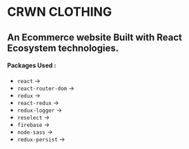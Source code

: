 # CRWN CLOTHING

## An Ecommerce website Built with React Ecosystem technologies.

#### Packages Used :

-   `react` ->
-   `react-router-dom` ->
-   `redux` ->
-   `react-redux` ->
-   `redux-logger` ->
-   `reselect` ->
-   `firebase` ->
-   `node-sass` ->
-   `redux-persist` ->
